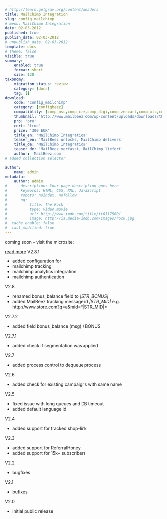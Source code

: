 ```yaml
---
# http://learn.getgrav.org/content/headers
title: MailChimp Integration
slug: config_mailchimp
# menu: MailChimp Integration
date: 02-03-2012
published: true
publish_date: 02-03-2012
# unpublish_date: 02-03-2012
template: docs
# theme: false
visible: true
summary:
    enabled: true
    format: short
    size: 128
taxonomy:
    migration_status: review
    category: [docs]
    tag: []
download:
    code: 'config_mailchimp'
    category: [configbeez]
    compatiblity: [comp_osc,comp_cre,comp_digi,comp_zencart,comp_xtc,comp_gambio]
    thumbnail: 'http://www.mailbeez.com/wp-content/uploads/downloads/thumbnails/2012/11/icon_64.png'
    pro: 'pro'
    cert: 'true'
    price: '300 EUR'
    title_en: 'MailChimp Integration'
    teaser_en: 'MailBeez unlocks, MailChimp delivers'
    title_de: 'MailChimp Integration'
    teaser_de: 'MailBeez verfasst, MailChimp liefert'
    author: 'MailBeez.com'
# added collection selector

author:
    name: admin
metadata:
    author: admin
#      description: Your page description goes here
#      keywords: HTML, CSS, XML, JavaScript
#      robots: noindex, nofollow
#      og:
#          title: The Rock
#          type: video.movie
#          url: http://www.imdb.com/title/tt0117500/
#          image: http://ia.media-imdb.com/images/rock.jpg
#  cache_enable: false
#  last_modified: true
---
```


coming soon – visit the microsite:

[read more](http://www.mailbeez.com/download/the-mailchimp-connector/)
V2.8.1
- added configuration for
 - mailchimp tracking
 - mailchimp analytics integration
 - mailchimp authentication

V2.8
- renamed bonus_balance field to *|STR_BONUS|*
- added MailBeez tracking message id *|STR_MID|*
  e.g. http://www.store.com?q=a&mid=*|STR_MID|*


V2.7.2
- added field bonus_balance (msg) / BONUS

V2.7.1
- added check if segmentation was applied

V2.7
- added process control to dequeue process

V2.6
- added check for existing campaigns with same name

V2.5
- fixed issue with long queues and DB timeout
- added default language id

V2.4
- added support for tracked shop-link

V2.3
- added support for ReferralHoney
- added support for 15k+ subscribers

V2.2
- bugfixes

V2.1
- bufixes

V2.0
- initial public release